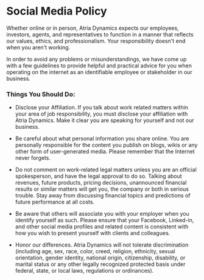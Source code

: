 # Social Media PolicyWhether online or in person, Atria Dynamics expects our employees, investors, agents, and representatives to function in a manner that reflects our values, ethics, and professionalism.   Your responsibility doesn't end when you aren't working. In order to avoid any problems or misunderstandings, we have come up with a few guidelines to provide helpful and practical advice for you when operating on the internet as an identifiable employee or stakeholder in our business.### Things You Should Do:- Disclose your Affiliation.  If you talk about work related matters within your area of job responsibility, you must disclose your affiliation with Atria Dynamics.  Make it clear you are speaking for yourself and not our business.- Be careful about what personal information you share online.  You are personally responsible for the content you publish on blogs, wikis or any other form of user-generated media.  Please remember that the Internet never forgets.- Do not comment on work-related legal matters unless you are an official spokesperson, and have the legal approval to do so.  Talking about revenues, future products, pricing decisions, unannounced financial results or similar matters will get you, the company or both in serious trouble.  Stay away from discussing financial topics and predictions of future performance at all costs.- Be aware that others will associate you with your employer when you identify yourself as such.  Please ensure that your Facebook, Linked-in, and other social media profiles and related content is consistent with how you wish to present yourself with clients and colleagues.- Honor our differences.  Atria Dynamics will not tolerate discrimination (including age, sex, race, color, creed, religion, ethnicity, sexual orientation, gender identity, national origin, citizenship, disability, or marital status or any other legally recognized protected basis under federal, state, or local laws, regulations or ordinances).  